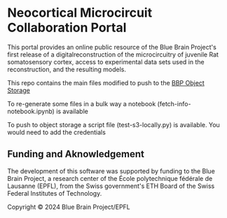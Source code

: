# Neocortical Microcircuit Collaboration Portal
                    
This portal provides an online public resource of the Blue Brain Project's first release of a digitalreconstruction of the microcircuitry of juvenile Rat somatosensory cortex, access to experimental data sets used in the reconstruction, and the resulting models.


This repo contains the main files modified to push to the [BBP Object Storage](https://bbpopenstack.epfl.ch/dashboard/project/containers/container/nmc-portal-static/nmc-portal)

To re-generate some files in a bulk way a notebook (fetch-info-notebook.ipynb) is available

To push to object storage a script file (test-s3-locally.py) is available. You would need to add the credentials

## Funding and Aknowledgement

The development of this software was supported by funding to the Blue Brain Project, a research center of the École polytechnique fédérale de Lausanne (EPFL), from the Swiss government's ETH Board of the Swiss Federal Institutes of Technology.

Copyright © 2024 Blue Brain Project/EPFL